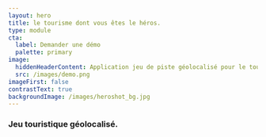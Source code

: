 ```yaml
---
layout: hero
title: le tourisme dont vous êtes le héros.
type: module
cta:
  label: Demander une démo
  palette: primary
image:
  hiddenHeaderContent: Application jeu de piste géolocalisé pour le tourisme -  Wizar
  src: /images/demo.png
imageFirst: false
contrastText: true
backgroundImage: /images/heroshot_bg.jpg
---
```

### Jeu touristique géolocalisé.